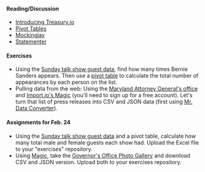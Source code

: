 
#### Reading/Discussion

  * [Introducing Treasury.io](https://source.opennews.org/en-US/articles/introducing-treasuryio/)
  * [Pivot Tables](http://www.techonthenet.com/excel/pivottbls/create2011.php)
  * [Mockingjay](https://source.opennews.org/en-US/articles/mockingjay/)
  * [Statementer](http://statementer.herokuapp.com/)

#### Exercises

  * Using the [Sunday talk show guest data](https://raw.githubusercontent.com/TheUpshot/Sunday-Shows/master/guests.csv), find how many times Bernie Sanders appears. Then use a [pivot table](http://www.gcflearnfree.org/office2013/excel2013/27) to calculate the total number of appearances by each person on the list.
  * Pulling data from the web: Using the [Maryland Attorney General's office](http://www.oag.state.md.us/Press/index.htm) and [Import.io's Magic](https://magic.import.io/examples) (you'll need to sign up for a free account). Let's turn that list of press releases into CSV and JSON data (first using [Mr. Data Converter](https://shancarter.github.io/mr-data-converter/)).

#### Assignments for Feb. 24

  * Using the [Sunday talk show guest data](https://raw.githubusercontent.com/TheUpshot/Sunday-Shows/master/guests.csv) and a pivot table, calculate how many total male and female guests each show had. Upload the Excel file to your "exercises" repository.
  * Using [Magic](https://magic.import.io/), take the [Governor's Office Photo Gallery](http://govpics.maryland.gov/pages/Default.aspx) and download CSV and JSON version. Upload both to your exercises repository.
